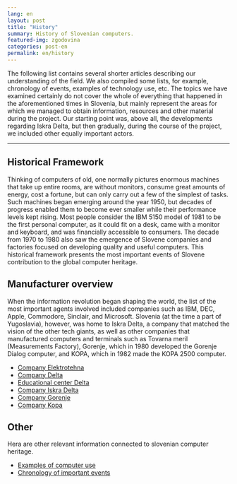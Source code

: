 ```yaml
---
lang: en
layout: post
title: "History"
summary: History of Slovenian computers.
featured-img: zgodovina
categories: post-en
permalink: en/history
---
```


The following list contains several shorter articles describing our understanding of the field. We also compiled some lists, for example, chronology of events, examples of technology use, etc. The topics we have examined certainly do not cover the whole of everything that happened in the aforementioned times in Slovenia, but mainly represent the areas for which we managed to obtain information, resources and other material during the project. Our starting point was, above all, the developments regarding Iskra Delta, but then gradually, during the course of the project, we included other equally important actors.

-----

## Historical Framework

Thinking of computers of old, one normally pictures enormous machines that take up entire
rooms, are without monitors, consume great amounts of energy, cost a fortune, but can only
carry out a few of the simplest of tasks. Such machines began emerging around the year 1950,
but decades of progress enabled them to become ever smaller while their performance levels
kept rising. Most people consider the IBM 5150 model of 1981 to be the first personal
computer, as it could fit on a desk, came with a monitor and keyboard, and was financially
accessible to consumers. The decade from 1970 to 1980 also saw the emergence of Slovene
companies and factories focused on developing quality and useful computers. This historical
framework presents the most important events of Slovene contribution to the global computer
heritage.

## Manufacturer overview

When the information revolution began shaping the world, the list of the most important
agents involved included companies such as IBM, DEC, Apple, Commodore, Sinclair, and
Microsoft. Slovenia (at the time a part of Yugoslavia), however, was home to Iskra Delta, a
company that matched the vision of the other tech giants, as well as other companies that
manufactured computers and terminals such as Tovarna meril (Measurements Factory),
Gorenje, which in 1980 developed the Gorenje Dialog computer, and KOPA, which in 1982
made the KOPA 2500 computer.

- [Company Elektrotehna](elektrotehna)
- [Company Delta](delta)
- [Educational center Delta](edu_center_delta)
- [Company Iskra Delta](iskra_delta)
- [Company Gorenje](gorenje)
- [Company Kopa](kopa)

## Other

Hera are other relevant information connected to slovenian computer heritage.

 - [Examples of computer use](computer_use)
 - [Chronology of important events](chronology)
